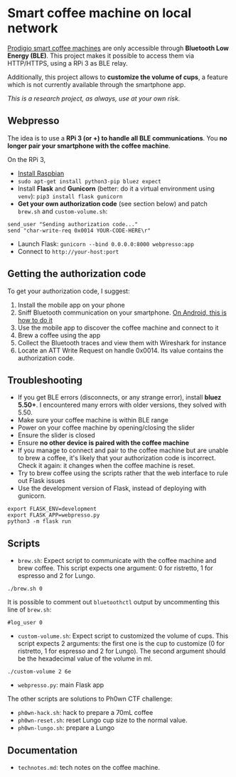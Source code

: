 # Smart coffee machine on local network

[Prodigio smart coffee machines](https://www.nespresso.com/fr/fr/prodigio-machines-range) are only accessible through **Bluetooth Low Energy (BLE)**.
This project makes it possible to access them via HTTP/HTTPS, using a RPi 3 as BLE relay.

Additionally, this project allows to **customize the volume of cups**, a feature which is not currently available through the smartphone app.

*This is a research project, as always, use at your own risk.*

## Webpresso

The idea is to use a **RPi 3 (or +) to handle all BLE communications**.
You **no longer pair your smartphone with the coffee machine**.

On the RPi 3,

- [Install Raspbian](https://www.raspberrypi.org/downloads/raspbian/)
- `sudo apt-get install python3-pip bluez expect`
- Install **Flask** and **Gunicorn** (better: do it a virtual environment using `venv`): `pip3 install flask gunicorn`
- **Get your own authorization code** (see section below) and patch `brew.sh` and `custom-volume.sh`:

```
send_user "Sending authorization code..."
send "char-write-req 0x0014 YOUR-CODE-HERE\r"
```

- Launch Flask: `gunicorn --bind 0.0.0.0:8000 webpresso:app`
- Connect to `http://your-host:port`

## Getting the authorization code

To get your authorization code, I suggest:

1. Install the mobile app on your phone
2. Sniff Bluetooth communication on your smartphone. [On Android, this is how to do it](https://www.bluetooth.com/blog/debugging-bluetooth-with-an-android-app/)
3. Use the mobile app to discover the coffee machine and connect to it
4. Brew  a coffee using the app
5. Collect the Bluetooth traces and view them with Wireshark for instance
6. Locate an ATT Write Request on handle 0x0014. Its value contains the authorization code.

## Troubleshooting

- If you get BLE errors (disconnects, or any strange error), install **bluez 5.50+**. I encountered many errors with older versions, they solved with 5.50.
- Make sure your coffee machine is within BLE range
- Power on your coffee machine by opening/closing the slider
- Ensure the slider is closed
- Ensure **no other device is paired with the coffee machine**
- If you manage to connect and pair to the coffee machine but are unable to brew a coffee, it's likely that your authorization code is incorrect. Check it again: it changes when the coffee machine is reset.
- Try to brew coffee using the scripts rather that the web interface to rule out Flask issues
- Use the development version of Flask, instead of deploying with gunicorn.

```
export FLASK_ENV=development
export FLASK_APP=webpresso.py
python3 -m flask run
```


## Scripts

- `brew.sh`: Expect script to communicate with the coffee machine and brew coffee. This script expects one argument: 0 for ristretto, 1 for espresso and 2 for Lungo.

```
./brew.sh 0
```

It is possible to comment out `bluetoothctl` output by uncommenting this line of `brew.sh`:

```
#log_user 0
```

- `custom-volume.sh`: Expect script to customized the volume of cups. This script expects 2 arguments: the first one is the cup to customize (0 for ristretto, 1 for espresso and 2 for Lungo). The second argument should be the hexadecimal value of the volume in ml.

```
./custom-volume 2 6e
```

- `webpresso.py`: main Flask app

The other scripts are solutions to Ph0wn CTF challenge:

- `ph0wn-hack.sh`: hack to prepare a 70mL coffee
- `ph0wn-reset.sh`: reset Lungo cup size to the normal value.
- `ph0wn-lungo.sh`: prepare a Lungo

## Documentation

- `technotes.md`: tech notes on the coffee machine.

